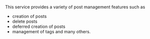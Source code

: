 This service provides a variety of post management features such as 
- creation of posts
- delete posts
- deferred creation of posts
- management of tags
and many others.
